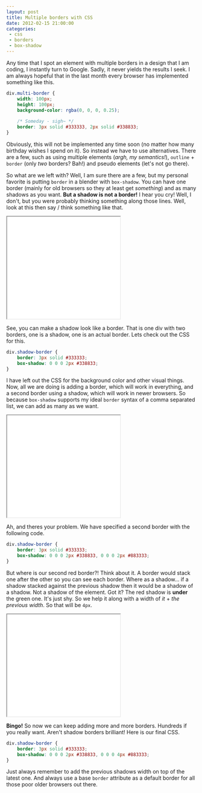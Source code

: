 ```yaml
---
layout: post
title: Multiple borders with CSS
date: 2012-02-15 21:00:00
categories:
 - css
 - borders
 - box-shadow
---
```


Any time that I spot an element with multiple borders in a design that I am coding, I instantly turn to Google. Sadly, it never yields the results I seek. I am always hopeful that in the last month every browser has implemented something like this.

<!-- more -->

```css
div.multi-border {
	width: 100px;
	height: 100px;
	background-color: rgba(0, 0, 0, 0.25);
	
	/* Someday - sigh~ */
	border: 3px solid #333333, 2px solid #338833;
}
```

Obviously, this will not be implemented any time soon (no matter how many birthday wishes I spend on it). So instead we have to use alternatives. There are a few, such as using multiple elements (*argh, my semantics!*), `outline` + `border` (only *two* borders? Bah!) and pseudo elements (let's not go there).

So what are we left with? Well, I am sure there are a few, but my personal favorite is putting `border` in a blender with `box-shadow`. You can have one border (mainly for old browsers so they at least get *something*) and as many shadows as you want. **But a shadow is not a border!** I hear you cry! Well, I don't, but you were probably thinking something along those lines. Well, look at this then say / think something like that.

<iframe height='270' class='example' src='/examples/box-shadow-borders/basic.html'>.</iframe>

See, you can make a shadow look like a border. That is one div with two borders, one is a shadow, one is an actual border. Lets check out the CSS for this.

```css
div.shadow-border {
	border: 3px solid #333333;
	box-shadow: 0 0 0 2px #338833;
}
```

I have left out the CSS for the background color and other visual things. Now, all we are doing is adding a border, which will work in everything, and a second border using a shadow, which will work in newer browsers. So because `box-shadow` supports my ideal `border` syntax of a comma separated list, we can add as many as we want.

<iframe height='270' class='example' src='/examples/box-shadow-borders/multi-wrong.html'>.</iframe>

Ah, and theres your problem. We have specified a second border with the following code.

```css
div.shadow-border {
	border: 3px solid #333333;
	box-shadow: 0 0 0 2px #338833, 0 0 0 2px #883333;
}
```

But where is our second red border?! Think about it. A border would stack one after the other so you can see each border. Where as a shadow&hellip; if a shadow stacked against the previous shadow then it would be a shadow of a shadow. Not a shadow of the element. Got it? The red shadow is **under** the green one. It's just shy. So we help it along with a width of *it* + *the previous width*. So that will be `4px`.

<iframe height='270' class='example' src='/examples/box-shadow-borders/multi-right.html'>.</iframe>

**Bingo!** So now we can keep adding more and more borders. Hundreds if you really want. Aren't shadow borders brilliant! Here is our final CSS.

```css
div.shadow-border {
	border: 3px solid #333333;
	box-shadow: 0 0 0 2px #338833, 0 0 0 4px #883333;
}
```

Just always remember to add the previous shadows width on top of the latest one. And always use a base `border` attribute as a default border for all those poor older browsers out there.